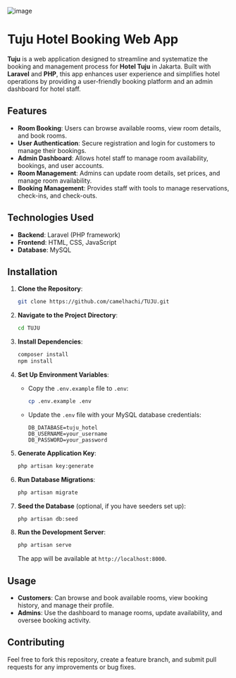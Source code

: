 ![image](https://github.com/user-attachments/assets/8dbe9a97-bfe1-4c90-8413-d2497ead666b)


# Tuju Hotel Booking Web App

**Tuju** is a web application designed to streamline and systematize the booking and management process for **Hotel Tuju** in Jakarta. Built with **Laravel** and **PHP**, this app enhances user experience and simplifies hotel operations by providing a user-friendly booking platform and an admin dashboard for hotel staff.

## Features

- **Room Booking**: Users can browse available rooms, view room details, and book rooms.
- **User Authentication**: Secure registration and login for customers to manage their bookings.
- **Admin Dashboard**: Allows hotel staff to manage room availability, bookings, and user accounts.
- **Room Management**: Admins can update room details, set prices, and manage room availability.
- **Booking Management**: Provides staff with tools to manage reservations, check-ins, and check-outs.

## Technologies Used

- **Backend**: Laravel (PHP framework)
- **Frontend**: HTML, CSS, JavaScript
- **Database**: MySQL

## Installation

1. **Clone the Repository**:
   ```bash
   git clone https://github.com/camelhachi/TUJU.git
   ```

2. **Navigate to the Project Directory**:
   ```bash
   cd TUJU
   ```

3. **Install Dependencies**:
   ```bash
   composer install
   npm install
   ```

4. **Set Up Environment Variables**:
   - Copy the `.env.example` file to `.env`:
     ```bash
     cp .env.example .env
     ```
   - Update the `.env` file with your MySQL database credentials:
     ```
     DB_DATABASE=tuju_hotel
     DB_USERNAME=your_username
     DB_PASSWORD=your_password
     ```

5. **Generate Application Key**:
   ```bash
   php artisan key:generate
   ```

6. **Run Database Migrations**:
   ```bash
   php artisan migrate
   ```

7. **Seed the Database** (optional, if you have seeders set up):
   ```bash
   php artisan db:seed
   ```

8. **Run the Development Server**:
   ```bash
   php artisan serve
   ```

   The app will be available at `http://localhost:8000`.

## Usage

- **Customers**: Can browse and book available rooms, view booking history, and manage their profile.
- **Admins**: Use the dashboard to manage rooms, update availability, and oversee booking activity.

## Contributing

Feel free to fork this repository, create a feature branch, and submit pull requests for any improvements or bug fixes.

